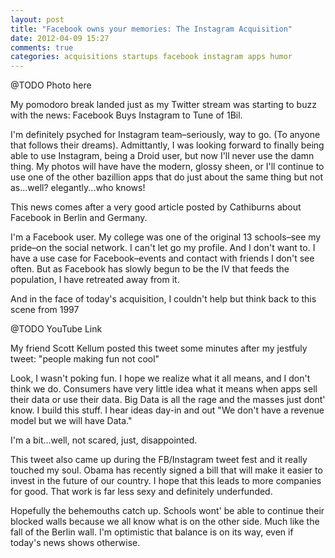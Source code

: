 ```yaml
---
layout: post
title: "Facebook owns your memories: The Instagram Acquisition"
date: 2012-04-09 15:27
comments: true
categories: acquisitions startups facebook instagram apps humor 
---
```


@TODO Photo here

My pomodoro break landed just as my Twitter stream was starting to buzz with the news: Facebook Buys Instagram to Tune of 1Bil. 

I'm definitely psyched for Instagram team–seriously, way to go. (To anyone that follows their dreams). Admittantly, I was looking forward to finally being able to use Instagram, being a Droid user, but now I'll never use the damn thing. My photos will have have the modern, glossy sheen, or I'll continue to use one of the other bazillion apps that do just about the same thing but not as...well? elegantly...who knows!

This news comes after a very good article posted by Cathiburns about Facebook in Berlin and Germany. 

I'm a Facebook user. My college was one of the original 13 schools–see my pride–on the social network. I can't let go my profile. And I don't want to. I have a use case for Facebook–events and contact with friends I don't see often. But as Facebook has slowly begun to be the IV that feeds the population, I have retreated away from it. 

And in the face of today's acquisition, I couldn't help but think back to this scene from 1997

@TODO YouTube Link

My friend Scott Kellum posted this tweet some minutes after my jestfuly tweet:
  "people making fun not cool"

Look, I wasn't poking fun. I hope we realize what it all means, and I don't think we do. Consumers have very little idea what it means when apps sell their data or use their data. Big Data is all the rage and the masses just dont' know. I build this stuff. I hear ideas day-in and out "We don't have a revenue model but we will have Data."

I'm a bit...well, not scared, just, disappointed. 

This tweet also came up during the FB/Instagram tweet fest and it really touched my soul. Obama has recently signed a bill that will make it easier to invest in the future of our country. I hope that this leads to more companies for good. That work is far less sexy and definitely underfunded. 

Hopefully the behemouths catch up. Schools wont' be able to continue their blocked walls because we all know what is on the other side. Much like the fall of the Berlin wall. I'm optimistic that balance is on its way, even if today's news shows otherwise. 